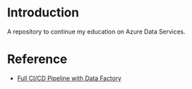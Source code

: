 # Introduction 
A repository to continue my education on Azure Data Services. 

# Reference
* [Full CI/CD Pipeline with Data Factory](https://github.com/AdamPaternostro/Azure-Data-Factory-CI-CD-Source-Control)
